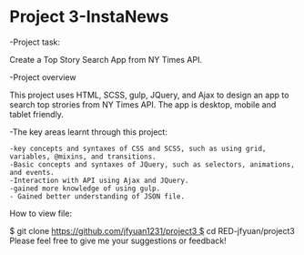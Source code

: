 # Project 3-InstaNews

-Project task: 

Create a Top Story Search App from NY Times API.

-Project overview

This project uses HTML, SCSS, gulp, JQuery, and Ajax to design an app to search top strories from NY Times API.  The app is desktop, mobile and tablet friendly.

-The key areas learnt through this project: 

    -key concepts and syntaxes of CSS and SCSS, such as using grid, variables, @mixins, and transitions.
    -Basic concepts and syntaxes of JQuery, such as selectors, animations, and events.
    -Interaction with API using Ajax and JQuery.
    -gained more knowledge of using gulp.
    - Gained better understanding of JSON file.
    
How to view file:

$ git clone https://github.com/jfyuan1231/project3 $ cd RED-jfyuan/project3
Please feel free to give me your suggestions or feedback!

